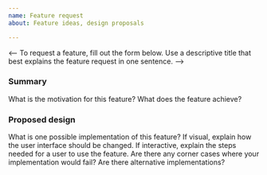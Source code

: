 ```yaml
---
name: Feature request
about: Feature ideas, design proposals

---
```


<--
To request a feature, fill out the form below.
Use a descriptive title that best explains the feature request in one sentence.
-->

### Summary

What is the motivation for this feature? What does the feature achieve?

### Proposed design

What is one possible implementation of this feature?
If visual, explain how the user interface should be changed. If interactive, explain the steps needed for a user to use the feature.
Are there any corner cases where your implementation would fail?
Are there alternative implementations?
